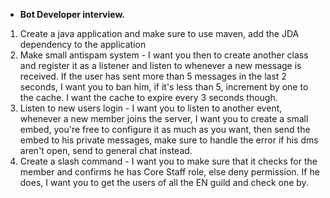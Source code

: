 - **Bot Developer interview.**

1. Create a java application and make sure to use maven, add the JDA dependency to the application
2. Make small antispam system - I want you then to create another class and register it as a listener and listen to whenever a new message is received. If the user has sent more than 5 messages in the last 2 seconds, I want you to ban him, if it's less than 5, increment by one to the cache. I want the cache to expire every 3 seconds though.
3. Listen to new users login - I want you to listen to another event, whenever a new member joins the server, I want you to create a small embed, you're free to configure it as much as you want, then send the embed to his private messages, make sure to handle the error if his dms aren't open, send to general chat instead.
4. Create a slash command - I want you to make sure that it checks for the member and confirms he has Core Staff role, else deny permission. If he does, I want you to get the users of all the EN guild and check one by.
